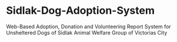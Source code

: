 # Sidlak-Dog-Adoption-System
Web-Based Adoption, Donation and Volunteering Report System for Unsheltered Dogs of Sidlak Animal Welfare Group of Victorias City
